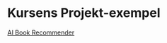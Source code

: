 # Kursens Projekt-exempel

[AI Book Recommender](https://github.com/CalleFreme/Pythonprogrammering-for-AI-utveckling-HT24/blob/main/example-projects/supervised-learning)